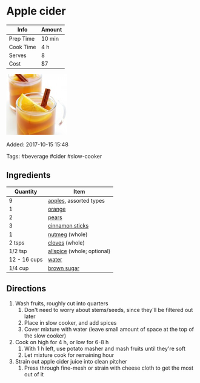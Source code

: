# Apple cider

| Info      | Amount |
| --------- | ------ |
| Prep Time | 10 min |
| Cook Time | 4 h    |
| Serves    | 8      |
| Cost      | $7     |

![Apple cider](../assets/slow-cooker-apple-cider.jpg)

Added: 2017-10-15 15:48

Tags: #beverage #cider #slow-cooker

## Ingredients

| Quantity     | Item                                                     |
| ------------ | -------------------------------------------------------- |
| 9            | [apples](../Ingredients/apple.md), assorted types        |
| 1            | [orange](../Ingredients/orange.md)                       |
| 2            | [pears](../Ingredients/pear.md)                          |
| 3            | [cinnamon sticks](../Ingredients/cinnamon%20sticks.md)   |
| 1            | [nutmeg](../Ingredients/nutmeg.md) (whole)               |
| 2 tsps       | [cloves](../Ingredients/cloves.md) (whole)               |
| 1/2 tsp      | [allspice](../Ingredients/allspice.md) (whole; optional) |
| 12 - 16 cups | [water](../Ingredients/water.md)                         |
| 1/4 cup      | [brown sugar](../Ingredients/brown%20sugar.md)           |

## Directions

1. Wash fruits, roughly cut into quarters
   1. Don't need to worry about stems/seeds, since they'll be filtered out later
   2. Place in slow cooker, and add spices
   3. Cover mixture with water (leave small amount of space at the top of the slow cooker)
2. Cook on high for 4 h, or low for 6-8 h
   1. With 1 h left, use potato masher and mash fruits until they're soft
   2. Let mixture cook for remaining hour
3. Strain out apple cider juice into clean pitcher
   1. Press through fine-mesh or strain with cheese cloth to get the most out of it
